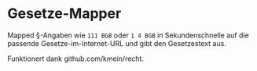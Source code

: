 # Gesetze-Mapper

Mapped §-Angaben wie `111 BGB` oder `1 4 BGB` in Sekundenschnelle auf die
passende Gesetze-im-Internet-URL und gibt den Gesetzestext aus.

Funktionert dank github.com/kmein/recht.
